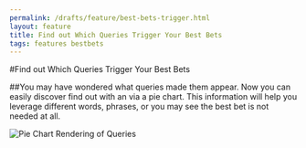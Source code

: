 ```yaml
---
permalink: /drafts/feature/best-bets-trigger.html
layout: feature
title: Find out Which Queries Trigger Your Best Bets
tags: features bestbets
---
```

#Find out Which Queries Trigger Your Best Bets

##You may have wondered what queries made them appear. Now you can easily discover find out with an via a pie chart. This information will help you leverage different words, phrases, or you may see the best bet is not needed at all.

![Pie Chart Rendering of Queries](https://d3qcdigd1fhos0.cloudfront.net/blog/img/feature-bb-trigger.png "Pie Chart Rendering of Queries")

